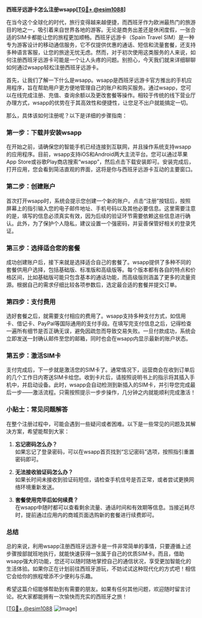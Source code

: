 **西班牙远游卡怎么注册wsapp[[TG💪+ @esim1088](https://t.me/s/esim1088)]**

在当今这个全球化的时代，旅行变得越来越便捷，而西班牙作为欧洲最热门的旅游目的地之一，吸引着来自世界各地的游客。无论是商务出差还是休闲度假，一张合适的SIM卡都能让您的旅程更加顺畅。西班牙远游卡（Spain Travel SIM）是一种专为游客设计的移动通信服务，它不仅提供优惠的通话、短信和流量套餐，还支持多种语言客服，让您的旅途无忧无虑。然而，对于初次使用这类服务的人来说，如何注册西班牙远游卡可能是一个让人头疼的问题。别担心，今天我们就来详细聊聊如何通过wsapp轻松注册西班牙远游卡。

首先，让我们了解一下什么是wsapp。wsapp是西班牙远游卡官方推出的手机应用程序，旨在帮助用户更方便地管理自己的账户和购买服务。通过wsapp，您可以在线完成注册、充值、查询余额以及更改套餐等操作。相较于传统的线下营业厅办理方式，wsapp的优势在于其高效性和便捷性，让您足不出户就能搞定一切。

那么，具体该如何注册呢？以下是详细的步骤指南：

### 第一步：下载并安装wsapp

在开始之前，请确保您的智能手机已经连接到互联网，并且操作系统支持wsapp的应用程序。目前，wsapp支持iOS和Android两大主流平台。您可以通过苹果App Store或谷歌Play商店搜索“wsapp”，然后点击下载安装即可。安装完成后，打开应用，您会看到简洁直观的界面，这将是你与西班牙远游卡互动的主要窗口。

### 第二步：创建账户

首次打开wsapp时，系统会提示您创建一个新的账户。点击“注册”按钮后，按照屏幕上的指引输入您的电子邮件地址、手机号码以及其他必要信息。这里需要注意的是，填写的信息必须真实有效，因为后续的验证环节需要依赖这些信息进行确认。此外，为了保护个人隐私，建议设置一个强密码，并妥善保管好相关的登录凭证。

### 第三步：选择适合您的套餐

成功创建账户后，接下来就是选择适合自己的套餐了。wsapp提供了多种不同的套餐供用户选择，包括基础版、标准版和高级版等。每个版本都有各自的特点和价格区间，比如基础版可能只包含基本的通话功能，而高级版则涵盖了更多的流量资源。根据自己的需求仔细比较各项参数后，选定最合适的套餐并提交订单。

### 第四步：支付费用

选好套餐之后，就需要支付相应的费用了。wsapp支持多种支付方式，如信用卡、借记卡、PayPal等国际通用的支付手段。在填写完支付信息之后，记得检查一遍所有细节是否正确无误，避免因疏忽而导致交易失败。一旦付款成功，系统会立即发送一封确认邮件至您的邮箱，同时也会在wsapp内显示最新的账户状态。

### 第五步：激活SIM卡

支付完成后，下一步就是激活您的SIM卡了。通常情况下，运营商会在收到订单后的几个工作日内寄送SIM卡给您。收到卡片后，请按照说明书上的指示将其插入手机中，并启动设备。此时，wsapp会自动检测到新插入的SIM卡，并引导您完成最后一步——激活流程。只需按照提示一步步操作，几分钟之内就能顺利完成激活！

### 小贴士：常见问题解答

在整个注册过程中，可能会遇到一些疑问或者困难。以下是一些常见的问题及其解决方案，希望能帮到大家：

1. **忘记密码怎么办？**  
   如果忘记了登录密码，可以在wsapp首页找到“忘记密码”选项，按照指引重置密码即可。
   
2. **无法接收验证码怎么办？**  
   如果长时间未接收到验证码短信，请检查手机信号是否正常，或者尝试更换网络环境重新发送。
   
3. **套餐使用完毕后如何续费？**  
   在wsapp中随时都可以查看剩余流量、通话时间和有效期等信息。当接近耗尽时，提前通过应用内的商城页面选购新的套餐进行续费即可。

### 总结

总的来说，利用wsapp注册西班牙远游卡是一件非常简单的事情，只要遵循上述步骤按部就班地执行，就能快速获得一张属于自己的优质SIM卡。而且，借助wsapp强大的功能，您还可以随时随地掌控自己的通信状况，享受更加智能化的生活体验。如果你正在计划前往西班牙游玩，不妨试试这种现代化的方式吧！相信它会给你的旅程增添不少便利与乐趣。

希望这篇介绍能够帮助到有需要的朋友。如果有任何其他问题，欢迎随时留言讨论。祝大家都能拥有一次愉快而充实的西班牙之旅！

[[TG💪+ @esim1088](https://t.me/s/esim1088) ![Image](https://i.postimg.cc/4NQfJmqS/Snipaste-2025-05-13-00-14-12.png)]